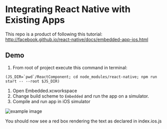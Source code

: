 
Integrating React Native with Existing Apps
===========================================

This repo is a product of following this tutorial: http://facebook.github.io/react-native/docs/embedded-app-ios.html

## Demo

1. From root of project execute this command in terminal:   
```
(JS_DIR=`pwd`/ReactComponent; cd node_modules/react-native; npm run start -- --root $JS_DIR)
```
1. Open Embedded.xcworkspace
1. Change build scheme to `Embedded` and run the app on a simulator.
1. Compile and run app in iOS simulator

![example image](http://facebook.github.io/react-native/img/EmbeddedAppExample.png)

You should now see a red box rendering the text as declared in index.ios.js  
